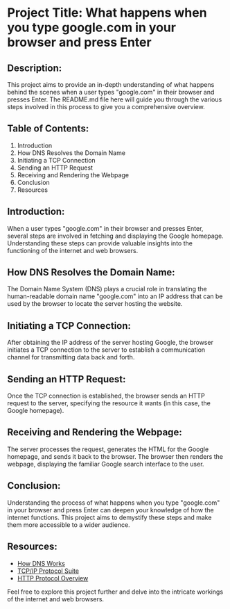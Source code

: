 # Project Title: What happens when you type google.com in your browser and press Enter

## Description:
This project aims to provide an in-depth understanding of what happens behind the scenes when a user types "google.com" in their browser and presses Enter. The README.md file here will guide you through the various steps involved in this process to give you a comprehensive overview.

## Table of Contents:
1. Introduction
2. How DNS Resolves the Domain Name
3. Initiating a TCP Connection
4. Sending an HTTP Request
5. Receiving and Rendering the Webpage
6. Conclusion
7. Resources

## Introduction:
When a user types "google.com" in their browser and presses Enter, several steps are involved in fetching and displaying the Google homepage. Understanding these steps can provide valuable insights into the functioning of the internet and web browsers.

## How DNS Resolves the Domain Name:
The Domain Name System (DNS) plays a crucial role in translating the human-readable domain name "google.com" into an IP address that can be used by the browser to locate the server hosting the website.

## Initiating a TCP Connection:
After obtaining the IP address of the server hosting Google, the browser initiates a TCP connection to the server to establish a communication channel for transmitting data back and forth.

## Sending an HTTP Request:
Once the TCP connection is established, the browser sends an HTTP request to the server, specifying the resource it wants (in this case, the Google homepage).

## Receiving and Rendering the Webpage:
The server processes the request, generates the HTML for the Google homepage, and sends it back to the browser. The browser then renders the webpage, displaying the familiar Google search interface to the user.

## Conclusion:
Understanding the process of what happens when you type "google.com" in your browser and press Enter can deepen your knowledge of how the internet functions. This project aims to demystify these steps and make them more accessible to a wider audience.

## Resources:
- [How DNS Works](https://www.cloudflare.com/learning/dns/what-is-dns/)
- [TCP/IP Protocol Suite](https://www.amazon.com/TCP-Illustrated-Volume-Set/dp/0201633469)
- [HTTP Protocol Overview](https://developer.mozilla.org/en-US/docs/Web/HTTP/Overview)

Feel free to explore this project further and delve into the intricate workings of the internet and web browsers.
